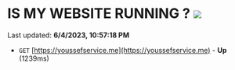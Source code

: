 # IS MY WEBSITE RUNNING ? [![](https://img.shields.io/static/v1?label=Sponsor&message=%E2%9D%A4&logo=GitHub&color=%23fe8e86)](https://github.com/sponsors/<username>)

Last updated: **6/4/2023, 10:57:18 PM**

- `GET` [https://youssefservice.me](https://youssefservice.me) - **Up** (1239ms)
